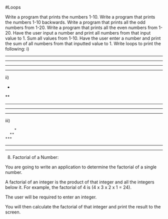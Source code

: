 #Loops 

Write a program that prints the numbers 1-10.
Write a program that prints the numbers 1-10 backwards.
Write a program that prints all the odd numbers from 1-20.
Write a program that prints all the even numbers from 1-20.
Have the user input a number and print all numbers from that input value to 1.
Sum all values from 1-10.
Have the user enter a number and print the sum of all numbers from that inputted value to 1.
Write loops to print the following:
i)

**********
**********
**********
**********

ii)

*
**
***
****
*****

iii)

        *
      **
    ***
  ****
*****

 

8. Factorial of a Number: 

You are going to write an application to determine the factorial of a single number.

A factorial of an integer is the product of that integer and all the integers below it. For example, the factorial of 4 is (4 x 3 x 2 x 1 = 24).

The user will be required to enter an integer.

You will then calculate the factorial of that integer and print the result to the screen.
